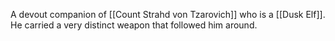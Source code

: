 A devout companion of [[Count Strahd von Tzarovich]] who is a [[Dusk Elf]]. He carried a very distinct weapon that followed him around.